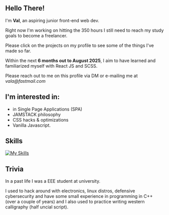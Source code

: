 ## Hello There!

<!--
**voffee/voffee** is a ✨ _special_ ✨ repository because its `README.md` (this file) appears on your GitHub profile.

Here are some ideas to get you started:

- 🔭 I’m currently working on ...
- 🌱 I’m currently learning ...
- 👯 I’m looking to collaborate on ...
- 🤔 I’m looking for help with ...
- 💬 Ask me about ...
- 📫 How to reach me: ...
- 😄 Pronouns: ...
- ⚡ Fun fact: ...
-->


I'm **Val**, an aspiring junior front-end web dev.

Right now I'm working on hitting the 350 hours I still need to reach my study goals to become a freelancer.

Please click on the projects on my profile to see some of the things I've made so far.

Within the next **6 months out to August 2025**, I aim to have learned and familiarized myself with React JS and SCSS.

Please reach out to me on this profile via DM or e-mailing me at _vala@fastmail.com_

## I'm interested in:

- in Single Page Applications (SPA)
- JAMSTACK philosophy
- CSS hacks & optimizations
- Vanilla Javascript.

## Skills
[![My Skills](https://skillicons.dev/icons?i=html,css,js,apple)](https://skillicons.dev)

## Trivia
In a past life I was a EEE student at university.

I used to hack around with electronics, linux distros, defensive cybersecurity and have some small experience in programming in C++ (over a couple of years) and I also used to practice writing western calligraphy (half uncial script).
